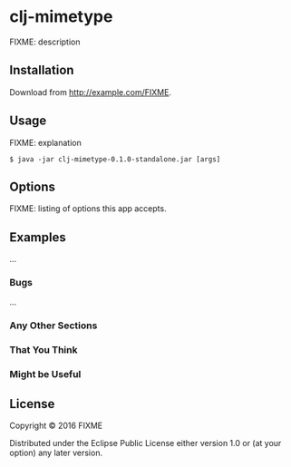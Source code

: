 # clj-mimetype

FIXME: description

## Installation

Download from http://example.com/FIXME.

## Usage

FIXME: explanation

    $ java -jar clj-mimetype-0.1.0-standalone.jar [args]

## Options

FIXME: listing of options this app accepts.

## Examples

...

### Bugs

...

### Any Other Sections
### That You Think
### Might be Useful

## License

Copyright © 2016 FIXME

Distributed under the Eclipse Public License either version 1.0 or (at
your option) any later version.
